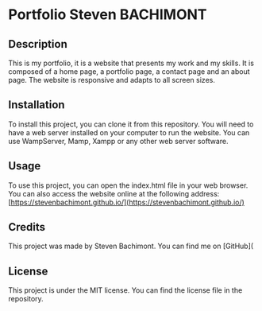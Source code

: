 # Portfolio Steven BACHIMONT

## Description

This is my portfolio, it is a website that presents my work and my skills. It is composed of a home page, a portfolio page, a contact page and an about page. The website is responsive and adapts to all screen sizes.

## Installation

To install this project, you can clone it from this repository. You will need to have a web server installed on your computer to run the website. You can use WampServer, Mamp, Xampp or any other web server software.

## Usage

To use this project, you can open the index.html file in your web browser. You can also access the website online at the following address: [https://stevenbachimont.github.io/](https://stevenbachimont.github.io/)

## Credits

This project was made by Steven Bachimont. You can find me on [GitHub](

## License

This project is under the MIT license. You can find the license file in the repository.

```

